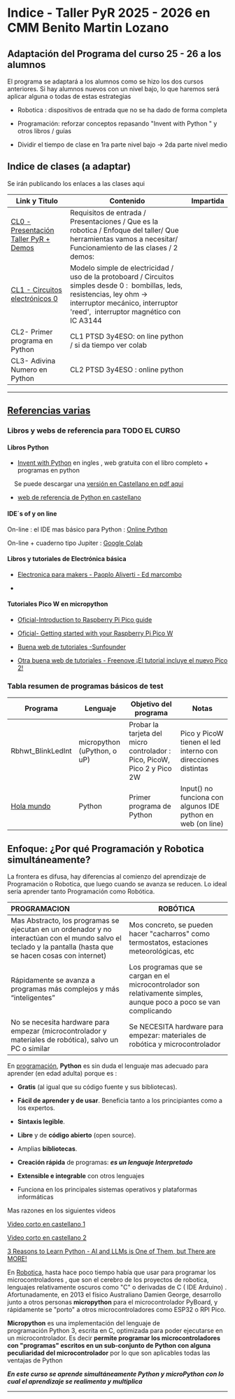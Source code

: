 # Indice - Taller PyR 2025 - 2026 en CMM Benito Martin Lozano

## Adaptación del Programa del curso 25 - 26 a los alumnos

El programa se adaptará a los alumnos como se hizo los dos cursos anteriores. Si hay alumnos nuevos con un nivel bajo, lo que haremos será aplicar alguna o todas de estas estrategias

- Robotica : dispositivos de entrada que no se ha dado de forma completa

- Programación: reforzar conceptos repasando "Invent with Python " y otros libros / guías

- Dividir el tiempo de clase en 1ra parte nivel bajo -> 2da parte nivel medio

## Indice de clases (a adaptar)

Se irán publicando los enlaces a las clases aqui

| Link y Titulo                                                                                   | Contenido                                                                                                                                                                                                   | Impartida |
| ----------------------------------------------------------------------------------------------- | ----------------------------------------------------------------------------------------------------------------------------------------------------------------------------------------------------------- | --------- |
| [CL0 - Presentación Taller PyR + Demos](https://github.com/Jcspoza/2526CL0_PyR_Intro/tree/main) | Requisitos de entrada / Presentaciones / Que es la robotica / Enfoque del taller/ Que herramientas vamos a necesitar/ Funcionamiento de las clases / 2 demos:                                               |           |
| [CL1 - Circuitos electrónicos 0](https://github.com/Jcspoza/2526CL1_R_CircElect0)               | Modelo simple de electricidad / uso de la protoboard / Circuitos simples desde 0 :  bombillas, leds, resistencias, ley ohm -> interruptor mecánico, interruptor 'reed',  interruptor magnético con IC A3144 |           |
| CL2- Primer programa en Python                                                                  | CL1 PTSD 3y4ESO: on line python / si da tiempo ver colab                                                                                                                                                    |           |
| CL3- Adivina Numero en Python                                                                   | CL2 PTSD 3y4ESO : online python                                                                                                                                                                             |           |

--------

## <u>Referencias varias</u>

### Libros y webs de referencia para TODO EL CURSO

#### Libros Python

* [Invent with Python](https://inventwithpython.com/invent4thed/) en ingles , web gratuita con el libro completo + programas en python

    Se puede descargar una [versión en Castellano en pdf aqui](./doc/Inventa_Juegos_con_Python_4ed.pdf)

* [web de referencia de Python en castellano](https://ellibrodepython.com/)

#### IDE´s of y on line

On-line : el IDE mas básico para Python : [Online Python](https://www.online-python.com/)

On-line + cuaderno tipo Jupiter : [Google Colab](https://colab.research.google.com/#scrollTo=Wf5KrEb6vrkR)

#### Libros y tutoriales de Electrónica básica

- [Electronica para makers - Paoplo Aliverti - Ed marcombo](./doc/edoc.site_electronica-para-makers-paolo-aliverti.pdf)

- 

#### Tutoriales Pico W en micropython

* [Oficial-Introduction to Raspberry Pi Pico guide](https://projects.raspberrypi.org/en/projects/introduction-to-the-pico/0)

* [Oficial- Getting started with your Raspberry Pi Pico W](https://projects.raspberrypi.org/en/projects/get-started-pico-w/0)

* [Buena web de tutoriales -Sunfounder](https://docs.sunfounder.com/projects/kepler-kit/en/latest/pyproject/for_micropython_user.html)

* [Otra buena web de tutoriales - Freenove ¡El tutorial incluye el nuevo Pico 2!](https://github.com/Freenove/Freenove_Super_Starter_Kit_for_Raspberry_Pi_Pico/tree/main/Python)

### Tabla resumen de programas básicos de test

| Programa                          | Lenguaje                    | Objetivo del programa                                                   | Notas                                                        |
| --------------------------------- | --------------------------- | ----------------------------------------------------------------------- | ------------------------------------------------------------ |
| Rbhwt_BlinkLedInt                 | micropython (uPython, o uP) | Probar la tarjeta del micro controlador : Pico, PicoW, Pico 2 y Pico 2W | Pico y PicoW tienen el led interno con direcciones distintas |
| [Hola mundo](./P_2425CL0_hola.py) | Python                      | Primer programa de Python                                               | Input() no funciona con algunos IDE python en web (on line)  |

## Enfoque: ¿Por qué Programación y Robotica simultáneamente?

La frontera es difusa, hay diferencias al comienzo del aprendizaje de Programación o
Robotica, que luego cuando se avanza se reducen. Lo ideal sería aprender tanto
Programación como Robótica.

| PROGRAMACION                                                                                                                                                  | ROBÓTICA                                                                                                            |
|:------------------------------------------------------------------------------------------------------------------------------------------------------------- | ------------------------------------------------------------------------------------------------------------------- |
| Mas Abstracto, los programas se ejecutan en un ordenador y no interactúan con el mundo salvo el teclado y la pantalla (hasta que se hacen cosas con internet) | Mos concreto, se pueden hacer "cacharros" como termostatos, estaciones meteorológicas, etc                          |
| Rápidamente se avanza a programas más complejos y más “inteligentes”                                                                                          | Los programas que se cargan en el microcontrolador son relativamente simples, aunque poco a poco se van complicando |
| No se necesita hardware para empezar (microcontrolador y materiales de robótica), salvo un PC o similar                                                       | Se NECESITA hardware para empezar: materiales de robótica y microcontrolador                                        |

En <u>programación</u>, **Python** es sin duda el lenguaje mas adecuado para aprender (en edad adulta) porque es :

- **Gratis** (al igual que su código fuente y sus bibliotecas).

- **Fácil de aprender y de usar**. Beneficia tanto a los principiantes como a los expertos.

- **Sintaxis legible**.

- **Libre** y de **código abierto** (open source).

- Amplias **bibliotecas**.

- **Creación rápida** de programas: ***es un lenguaje Interpretado***

- **Extensible e integrable** con otros lenguajes

- Funciona en los principales sistemas operativos y plataformas informáticas

Mas razones en los siguientes videos

[Video corto en castellano 1 ](https://www.tiktok.com/@edteam/video/7410916311821323526?is_from_webapp=1&web_id=7343715684931307040)

[Video corto en castellano 2](https://www.tiktok.com/@edteam/video/7410916311821323526?is_from_webapp=1&web_id=7343715684931307040)

[3 Reasons to Learn Python - AI and LLMs is One of Them, but There are MORE!](https://www.youtube.com/watch?v=EHsLuHbE_9s)

En <u>Robotica</u>, hasta hace poco tiempo había que usar para programar los microcontroladores , que son el cerebro de los proyectos de robotica, lenguajes relativamente oscuros como "C" o derivadas de C ( IDE Arduino) . Afortunadamente, en 2013 el físico Australiano Damien George, desarrollo junto a otros personas **micropython** para el microcontrolador PyBoard, y rápidamente se "porto" a otros microcontroladores como ESP32 o RPI Pico.

**Micropython** es una implementación del lenguaje de programación Python 3, escrita en C, optimizada para poder ejecutarse en un microcontrolador. Es decir **permite programar los microcontroladores con "programas" escritos en un sub-conjunto de Python con alguna peculiaridad del microcontrolador** por lo que son aplicables todas las ventajas de Python

***En este curso se aprende simultáneamente Python y microPython con lo cual el aprendizaje se realimenta y multiplica***

---
